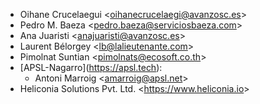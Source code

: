 - Oihane Crucelaegui \<<oihanecrucelaegi@avanzosc.es>\>
- Pedro M. Baeza \<<pedro.baeza@serviciosbaeza.com>\>
- Ana Juaristi \<<anajuaristi@avanzosc.es>\>
- Laurent Bélorgey \<<lb@lalieutenante.com>\>
- Pimolnat Suntian \<<pimolnats@ecosoft.co.th>\>
- \[APSL-Nagarro\](<https://apsl.tech>):
  - Antoni Marroig \<<amarroig@apsl.net>\>
- Heliconia Solutions Pvt. Ltd. \<<https://www.heliconia.io>\>
